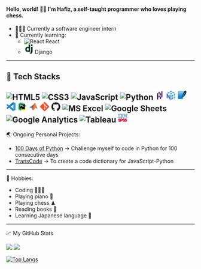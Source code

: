 #### Hello, world! 👋🏻 I'm Hafiz, a self-taught programmer who loves playing chess.
- 👨🏻‍💻 Currently a software engineer intern
- 🌱 Currently learning:
  - <img src="https://cdn.worldvectorlogo.com/logos/react-2.svg" alt="React" width="25" height="25"> React
  - <img src="https://github.com/devicons/devicon/blob/master/icons/django/django-plain.svg" alt="Django" width="25" height="25"> Django
---
🧰 Tech Stacks
<br>
<br>
<img src="https://cdn.worldvectorlogo.com/logos/html-1.svg" alt="HTML5" width="25" height="25">
<img src="https://cdn.worldvectorlogo.com/logos/css-3.svg" alt="CSS3" width="25" height="25">
<img src="https://cdn.worldvectorlogo.com/logos/logo-javascript.svg" alt="JavaScript" width="25" height="25">
<img src="https://cdn.worldvectorlogo.com/logos/python-5.svg" alt="Python" width="25" height="25">
<img src="https://github.com/devicons/devicon/blob/master/icons/pandas/pandas-original.svg" alt="pandas" width="25" height="25">
<img src="https://github.com/devicons/devicon/blob/master/icons/numpy/numpy-original.svg" alt="NumPy" width="25" height="25">
<img src="https://github.com/devicons/devicon/blob/master/icons/sqlite/sqlite-original.svg" alt="SQLite" width="25" height="25">
<img src="https://github.com/devicons/devicon/blob/master/icons/vscode/vscode-original.svg" alt="VS Code" width="25" height="25">
<img src="https://github.com/devicons/devicon/blob/master/icons/pycharm/pycharm-original.svg" alt="PyCharm" width="25" height="25">
<img src="https://github.com/devicons/devicon/blob/master/icons/matlab/matlab-original.svg" alt="MATLAB" width="25" height="25">
<img src="https://github.com/devicons/devicon/blob/master/icons/git/git-original.svg" alt="Git" width="25" height="25">
<img src="https://github.com/devicons/devicon/blob/master/icons/github/github-original.svg" alt="GitHub" width="25" height="25">
<img src="https://cdn.worldvectorlogo.com/logos/excel-4.svg" alt="MS Excel" width="25" height="25">
<img src="https://cdn.worldvectorlogo.com/logos/google-sheets-full-logo-1.svg" alt="Google Sheets" width="120" height="25">
<img src="https://cdn.worldvectorlogo.com/logos/google-analytics-4.svg" alt="Google Analytics" width="25" height="25">
<img src="https://cdn.worldvectorlogo.com/logos/tableau-software.svg" alt="Tableau" width="25" height="25">
<img src="https://github.com/devicons/devicon/blob/master/icons/spss/spss-original.svg" alt="IBM SPSS Statistics" width="25" height="25">
---
🌏 Ongoing Personal Projects:
- [100 Days of Python](https://github.com/nzmksk/100-Days-of-Python) -> Challenge myself to code in Python for 100 consecutive days
- [TransCode](https://github.com/nzmksk/TransCode) -> To create a code dictionary for JavaScript-Python
---
🏀 Hobbies:
- Coding 👨🏻‍💻
- Playing piano 🎹
- Playing chess ♟
- Reading books 📖
- Learning Japanese language 🔰
---

&#x1f4c8; My GitHub Stats
<p float="left">
  <img src="https://github-readme-stats.vercel.app/api?username=nzmksk&theme=default&show_icons=true&include_all_commits=true&count_private=true&card_width=300&border_radius=30" />
  <img src="https://streak-stats.demolab.com?user=nzmksk&border_radius=30&card_width=300" /> 
</p>

[![Top Langs](https://github-readme-stats.vercel.app/api/top-langs/?username=nzmksk&theme=default&layout=compact&card_width=800&border_radius=30)](https://github.com/anuraghazra/github-readme-stats)


